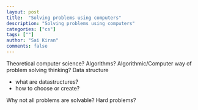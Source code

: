 ```yaml
---
layout: post
title:  "Solving problems using computers"
description: "Solving problems using computers"
categories: ["cs"]
tags: [""]
author: "Sai Kiran"
comments: false
---
```




Theoretical computer science?
Algorithms?
Algorithmic/Computer way of problem solving thinking?
Data structure
- what are datastructures?
- how to choose or create?

Why not all problems are solvable?
Hard problems?
